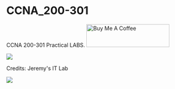 # CCNA_200-301
CCNA 200-301 Practical LABS. 
<a href="https://www.buymeacoffee.com/adithyakrishna" target="_blank"><img src="https://cdn.buymeacoffee.com/buttons/v2/default-yellow.png" alt="Buy Me A Coffee" style="height: 60px !important;width: 217px !important;" ></a>

<a href="https://medium.com/@adithyakrishnav001/cisco-devises-configuration-commands-ccna-200-301-cba14591f97b"> <img src="https://user-images.githubusercontent.com/84318379/230762526-cb8daf17-ba1e-4ab2-a044-8b3b65aca738.png" ><a/>

Credits: Jeremy's IT Lab 
  
<a href="https://www.youtube.com/playlist?list=PLxbwE86jKRgMpuZuLBivzlM8s2Dk5lXBQ"> <img src="https://user-images.githubusercontent.com/84318379/231370956-b551da75-8e8a-4660-9026-cda6802a4479.png" ><a/>
